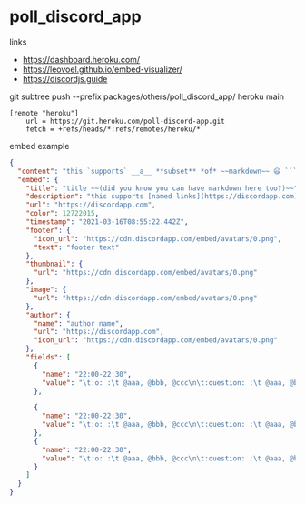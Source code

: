 # poll_discord_app

links

- https://dashboard.heroku.com/
- https://leovoel.github.io/embed-visualizer/
- https://discordjs.guide

git subtree push --prefix packages/others/poll_discord_app/ heroku main
<!-- 
git push heroku `git subtree split --prefix #{dir_name} main`:main --force -->

```
[remote "heroku"]
	url = https://git.heroku.com/poll-discord-app.git
	fetch = +refs/heads/*:refs/remotes/heroku/*
```


embed example

```json
{
  "content": "this `supports` __a__ **subset** *of* ~~markdown~~ 😃 ```js\nfunction foo(bar) {\n  console.log(bar);\n}\n\nfoo(1);```",
  "embed": {
    "title": "title ~~(did you know you can have markdown here too?)~~",
    "description": "this supports [named links](https://discordapp.com) on top of the previously shown subset of markdown. ```\nyes, even code blocks```",
    "url": "https://discordapp.com",
    "color": 12722015,
    "timestamp": "2021-03-16T08:55:22.442Z",
    "footer": {
      "icon_url": "https://cdn.discordapp.com/embed/avatars/0.png",
      "text": "footer text"
    },
    "thumbnail": {
      "url": "https://cdn.discordapp.com/embed/avatars/0.png"
    },
    "image": {
      "url": "https://cdn.discordapp.com/embed/avatars/0.png"
    },
    "author": {
      "name": "author name",
      "url": "https://discordapp.com",
      "icon_url": "https://cdn.discordapp.com/embed/avatars/0.png"
    },
    "fields": [
      {
        "name": "22:00-22:30",
        "value": "\t:o: :\t @aaa, @bbb, @ccc\n\t:question: :\t @aaa, @bbb, @ccc\n\t:x: :\t @aaa, @bbb, @ccc"
      },

      {
        "name": "22:00-22:30",
        "value": "\t:o: :\t @aaa, @bbb, @ccc\n\t:question: :\t @aaa, @bbb, @ccc\n\t:x: :\t @aaa, @bbb, @ccc"
      },
      {
        "name": "22:00-22:30",
        "value": "\t:o: :\t @aaa, @bbb, @ccc\n\t:question: :\t @aaa, @bbb, @ccc\n\t:x: :\t @aaa, @bbb, @ccc"
      }
    ]
  }
}
```
